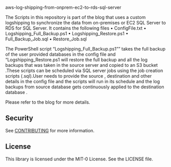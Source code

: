 aws-log-shipping-from-onprem-ec2-to-rds-sql-server

The Scripts in this repository is part of the blog that uses a custom logshipping to synchronize the data from on-premises or EC2 SQL Server to RDS for SQL Server.
It contains the following files 
•	ConfigFile.txt
•	Logshipping_Full_Backup.ps1
•	Logshipping_Restore.ps1
•	Full_Backup_Job.sql
•	Restore_Job.sql


The PowerShell script “Logshipping_Full_Backup.ps1”” takes the full backup of the user provided databases in the config file and “Logshipping_Restore.ps1 will restore the full backup and all the log backups that was taken in the source server and copied to an S3 bucket .These scripts can be scheduled via SQL server jobs using the job creation scripts (.sql).User needs to provide the source , destination and other details in the config file and the scripts will run in its schedule and the log backups from source database gets continuously applied to the destination database .

Please refer to the blog for more details.


## Security

See [CONTRIBUTING](CONTRIBUTING.md#security-issue-notifications) for more information.

## License

This library is licensed under the MIT-0 License. See the LICENSE file.

